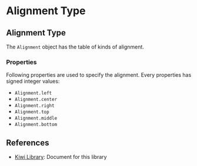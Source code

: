 # Alignment Type

## Alignment Type
The `Alignment` object has the table of kinds of alignment.

### Properties
Following properties are used to specify the alignment.
Every properties has signed integer values:
* `Alignment.left`
* `Alignment.center`
* `Alignment.right`
* `Alignment.top`
* `Alignment.middle`
* `Alignment.bottom`

## References
* [Kiwi Library](https://github.com/steelwheels/KiwiScript/blob/master/KiwiLibrary/Document/Library.md): Document for this library

